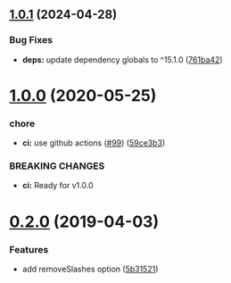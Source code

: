 ## [1.0.1](https://github.com/UziTech/search-terms/compare/v1.0.0...v1.0.1) (2024-04-28)


### Bug Fixes

* **deps:** update dependency globals to ^15.1.0 ([761ba42](https://github.com/UziTech/search-terms/commit/761ba4249500b75b2389ab8919485107fd7fc108))

# [1.0.0](https://github.com/UziTech/search-terms/compare/v0.2.0...v1.0.0) (2020-05-25)


### chore

* **ci:** use github actions ([#99](https://github.com/UziTech/search-terms/issues/99)) ([59ce3b3](https://github.com/UziTech/search-terms/commit/59ce3b364c13bb2e0defd0296405ae792ddfb6c4))


### BREAKING CHANGES

* **ci:** Ready for v1.0.0

# [0.2.0](https://github.com/UziTech/search-terms/compare/v0.1.0...v0.2.0) (2019-04-03)


### Features

* add removeSlashes option ([5b31521](https://github.com/UziTech/search-terms/commit/5b31521))

